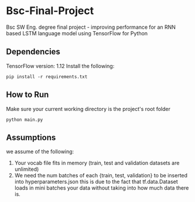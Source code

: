 # Bsc-Final-Project
Bsc SW Eng. degree final project - improving performance for an RNN based LSTM language model using TensorFlow for Python

## Dependencies
TensorFlow version: 1.12
Install the following:
```shell
pip install -r requirements.txt
```

## How to Run
Make sure your current working directory is the project's root folder
```shell
python main.py
```

## Assumptions
we assume of the following:
1. Your vocab file fits in memory (train, test and validation datasets are unlimited)
2. We need the num batches of each {train, test, validation} to be inserted into hyperparameters.json
this is due to the fact that tf.data.Dataset loads in mini batches your data without taking into how much data there is.


